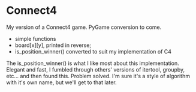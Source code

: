 # Connect4

My version of a Connect4 game. PyGame conversion to come.

- simple functions
- board[x][y], printed in reverse;
- is_position_winner() converted to suit my implementation of C4

The is_position_winner() is what I like most about this implementation. Elegant and fast, I fumbled through others' versions 
of itertool, groupby, etc... and then found this. Problem solved. I'm sure it's a style of algorithm with it's own name, 
but we'll get to that later.
